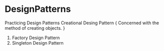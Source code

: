 # DesignPatterns
Practicing Design Patterns 
Creational Desing Pattern { Concerned with the method of creating objects. }
1. Factory Design Pattern 
2. Singleton Design Pattern
